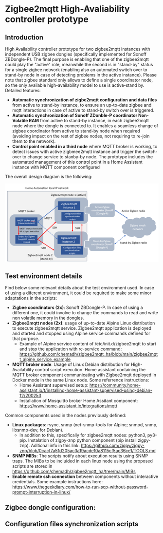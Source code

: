 # Zigbee2mqtt High-Avaliability controller prototype

## Introduction

High Availability controller prototype for two zigbee2mqtt instances with independent USB zigbee dongles (specifically implemented for Sonoff ZBDongle-P). The final purpose is enabling that one of the zigbee2mqtt could play the "active" role, meanwhile the second is in "stand-by" status for a single zigbee network (enabling also an automated switch over to stand-by node in case of detecting problems in the active instance). Please note that zigbee standard only allows to define a single coordinator node, so the only available high-availability model to use is active-stand by. Detailed features:

- __Automatic synchronization of zigbe2mqtt configuration and data files__ from active to stand-by instance, to ensure an up-to-date zigbee and mqtt interactions in case of active to stand-by switch over is triggered.
- __Automatic synchronization of Sonoff ZDonble-P coordinator Non-Volatile RAM__ from active to stand-by instance, in each zigbee2mqtt node where the dongle is connected to. It enables a seamless change of zigbee coordinator from active to stand-by node when required (avoiding impact on the rest of zigbee nodes, not requiring to re-join them to the network).
- __Control point enabled in a third node__ where MQTT broker is working, to detect issues with active zigbmee2mqtt instance and trigger the switch-over to change service to stanby-by node. The prototype includes the automated management of this control point in a Home Assistant instance with MQTT component configured

The overall design diagram is the following:

<img src="./zigbee2mqtt_ha_architecture.PNG" title="zigbee2mqtt HA architecture" width=800px></img>

## Test environment details

Find below some relevant details about the test environment used. In case of using a diferent environment, it could be required to make some minor adaptations in the scripts:

- __Zigbee coordinators (2x)__: Sonoff ZBDongle-P. In case of using a different one, it could involve to change the commands to read and write non volatile memory in the dongles.
- __Zigbee2mqtt nodes (2x)__: usage of up-to-date Alpine Linux distribution to execute zigbee2mqtt service. Zigbee2mqtt application is deployed and started and stopped using Alpine service commands defined for that purpose.
  - Example of Alpine service content of /etc/init.d/zigbee2mqtt to start and stop the application with rc-service command: https://github.com/chemadh/zigbee2mqtt_ha/blob/main/zigbee2mqtt_alpine_service_example
- __MQTT broker node__: Usage of Linux Debian distribution for High-Availability control script execution. Home assistant containing the MQTT broker component communicating with Zigbee2mqtt deployed in Docker mode in the same Linux node. Some referrence instructions:
  - Home Assistant supervised setup: https://community.home-assistant.io/t/installing-home-assistant-supervised-using-debian-12/200253
  - Installation of Mosquitto broker Home Assitant component:  https://www.home-assistant.io/integrations/mqtt

Common components used in the nodes previously defined:

- __Linux packages__: rsync, snmp (net-snmp-tools for Alpine; snmpd, snmp, libsnmp-dev, for Debian).
  - In addition to this, specifically for zigbee2mqtt nodes: python3, py3-pip. Instalation of zigpy-znp python component (pip install zigpy-znp). Aditional info in this link: https://github.com/zigpy/zigpy-znp/blob/0cacf7a51d205ac3a19acde10a8115cf5ac36ce1/TOOLS.md
- __SNMP MIBs__: The scripts notify about execution results using SNMP traps. The MIBs to be incluided in each linux node using the proposed scripts are stored in https://github.com/chemadh/zigbee2mqtt_ha/tree/main/MIBs 
- __Enable remote ssh connection__ between components without interactive credentials. Some example instructions here: https://www.thegeekdiary.com/how-to-run-scp-without-password-prompt-interruption-in-linux/

__Zigbee dongle configuration__:
- 
## Configuration files synchronization scripts
